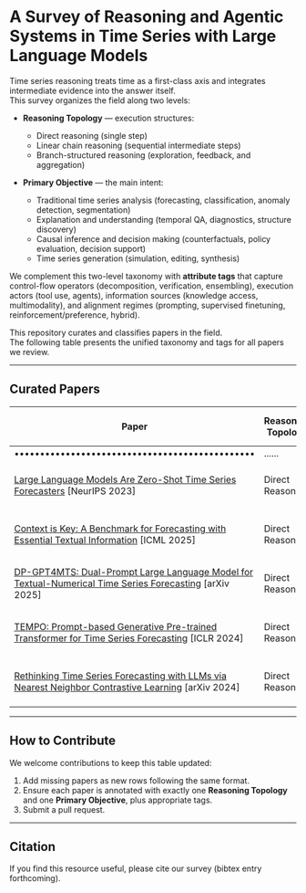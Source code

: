 # A Survey of Reasoning and Agentic Systems in Time Series with Large Language Models

Time series reasoning treats time as a first-class axis and integrates intermediate evidence into the answer itself.  
This survey organizes the field along two levels:

* **Reasoning Topology** — execution structures:  
  * Direct reasoning (single step)  
  * Linear chain reasoning (sequential intermediate steps)  
  * Branch-structured reasoning (exploration, feedback, and aggregation)  

* **Primary Objective** — the main intent:  
  * Traditional time series analysis (forecasting, classification, anomaly detection, segmentation)  
  * Explanation and understanding (temporal QA, diagnostics, structure discovery)  
  * Causal inference and decision making (counterfactuals, policy evaluation, decision support)  
  * Time series generation (simulation, editing, synthesis)  

We complement this two-level taxonomy with **attribute tags** that capture control-flow operators (decomposition, verification, ensembling), execution actors (tool use, agents), information sources (knowledge access, multimodality), and alignment regimes (prompting, supervised finetuning, reinforcement/preference, hybrid).

This repository curates and classifies papers in the field.  
The following table presents the unified taxonomy and tags for all papers we review.

---

## Curated Papers

| Paper | Reasoning Topology | Primary Objective | Primary Objective Subcategory | T-Dec | T-Ver | T-Ens | T-Tool | T-Know | T-Multi | T-Agent | T-Align |
|---|---|---|---|---|---|---|---|---|---|---|---|
| ••••••••••••••••••••••••••••••••••••••••••••••• | ...... | ...... | ...... | ...... | ...... | ...... | ...... | ...... | ...... | ...... | ...... |
| [Large Language Models Are Zero-Shot Time Series Forecasters](https://arxiv.org/abs/2310.07820) [NeurIPS 2023] | Direct Reasoning | Traditional Time Series Analysis | Forecasting | FALSE | FALSE | TRUE | FALSE | FALSE | FALSE | 0 | P |
| [Context is Key: A Benchmark for Forecasting with Essential Textual Information](https://arxiv.org/abs/2410.18959) [ICML 2025] | Direct Reasoning | Traditional Time Series Analysis | Forecasting | FALSE | FALSE | FALSE | FALSE | FALSE | TRUE | 0 | P |
| [DP-GPT4MTS: Dual-Prompt Large Language Model for Textual-Numerical Time Series Forecasting](https://arxiv.org/abs/2508.04239) [arXiv 2025] | Direct Reasoning | Traditional Time Series Analysis | Forecasting | FALSE | FALSE | FALSE | FALSE | FALSE | TRUE | 0 | S |
| [TEMPO: Prompt-based Generative Pre-trained Transformer for Time Series Forecasting](https://arxiv.org/abs/2310.04948) [ICLR 2024] | Direct Reasoning | Traditional Time Series Analysis | Forecasting | TRUE | FALSE | FALSE | FALSE | FALSE | TRUE | 0 | S |
| [Rethinking Time Series Forecasting with LLMs via Nearest Neighbor Contrastive Learning](https://arxiv.org/abs/2412.04806) [arXiv 2024] | Direct Reasoning | Traditional Time Series Analysis | Forecasting | FALSE | FALSE | FALSE | FALSE | FALSE | FALSE | 0 | S |







---

## How to Contribute

We welcome contributions to keep this table updated:

1. Add missing papers as new rows following the same format.  
2. Ensure each paper is annotated with exactly one **Reasoning Topology** and one **Primary Objective**, plus appropriate tags.  
3. Submit a pull request.

---

## Citation

If you find this resource useful, please cite our survey (bibtex entry forthcoming).
